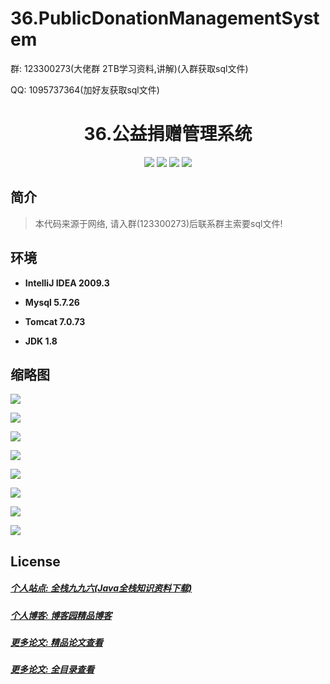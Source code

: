 # 36.PublicDonationManagementSystem

<p>群: 123300273(大佬群 2TB学习资料,讲解)(入群获取sql文件)</p>
<p>QQ: 1095737364(加好友获取sql文件)</p>

<p><h1 align="center">36.公益捐赠管理系统</h1></p>

<p align="center">
	<img src="https://img.shields.io/badge/jdk-1.8-orange.svg"/>
    <img src="https://img.shields.io/badge/spring-5.x-lightgrey.svg"/>
    <img src="https://img.shields.io/badge/springmvc-3.x-blue.svg"/>
    <img src="https://img.shields.io/badge/mybatis-3.x-blue.svg"/>
</p>

## 简介

> 本代码来源于网络, 请入群(123300273)后联系群主索要sql文件!
> 





## 环境

- <b>IntelliJ IDEA 2009.3</b>

- <b>Mysql 5.7.26</b>

- <b>Tomcat 7.0.73</b>

- <b>JDK 1.8</b>


## 缩略图

![](https://img2020.cnblogs.com/blog/588112/202101/588112-20210109220805013-1741049921.png)

![](https://img2020.cnblogs.com/blog/588112/202101/588112-20210109220814954-1652050742.png)

![](https://img2020.cnblogs.com/blog/588112/202101/588112-20210109220823706-733566977.png)

![](https://img2020.cnblogs.com/blog/588112/202101/588112-20210109220831708-534316292.png)

![](https://img2020.cnblogs.com/blog/588112/202101/588112-20210109220839519-1777826540.png)

![](https://img2020.cnblogs.com/blog/588112/202101/588112-20210109220847621-976718227.png)

![](https://img2020.cnblogs.com/blog/588112/202101/588112-20210109220856154-253851196.png)

![](https://img2020.cnblogs.com/blog/588112/202101/588112-20210109220903635-662352066.png)

## License


##### [个人站点: 全栈九九六(Java全栈知识资料下载)](https://www.blog996.com/)
##### [个人博客: 博客园精品博客](https://www.cnblogs.com/yysbolg/)
##### [更多论文: 精品论文查看](https://www.cnblogs.com/yysbolg/category/1886262.html)
##### [更多论文: 全目录查看](https://www.blog996.com/md/2021-09-22-1632317852192.html)
